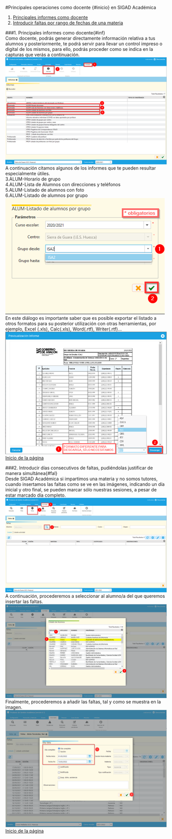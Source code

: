 #Principales operaciones como docente {#inicio} en SIGAD Académica

1. [Principales informes como docente](#inf) 
2. [Introducir faltas por rango de fechas de una materia](#fal) 

###1. Principales informes como docente{#inf}  
Como docente, podrás generar directamente información relativa a tus alumnos y posteriormente, te podrá servir para llevar un control impreso o digital de los mismos, para ello, podrás proceder como se indica en la capturas que verás a continuación.  
![Informes 1](https://raw.githubusercontent.com/catedu/curso-basico-sigad/master/img/academica/docente/imprimir_informes/1.png)  
A continuación citamos algunos de los informes que te pueden resultar especialmente útiles.  
3.ALUM-Horario de grupo  
4.ALUM-Lista de Alumnos con direcciones y teléfonos  
5.ALUM-Listado de alumnos con foto  
6.ALUM-Listado de alumnos por grupo  
![Informes 2](https://raw.githubusercontent.com/catedu/curso-basico-sigad/master/img/academica/docente/imprimir_informes/2.png)  
En este diálogo es importante saber que es posible exportar el listado a otros formatos para su posterior utilización con otras herramientas, por ejemplo, Excel (.xls), Calc(.xls), Word(.rtf), Writer(.rtf)... 
![Informes 3](https://raw.githubusercontent.com/catedu/curso-basico-sigad/master/img/academica/docente/imprimir_informes/3.png)  
[Inicio de la página](#inicio)

###2. Introducir días consecutivos de faltas, pudiéndolas justificar de manera simultánea{#fal}  
Desde SIGAD Académica si impartimos una materia y no somos tutores, cuando insertamos las faltas como se ve en las imágenes, indicando un día inicial y otro final, se pueden marcar sólo nuestras sesiones, a pesar de estar marcado día completo.  
![Faltas 1](https://raw.githubusercontent.com/catedu/curso-basico-sigad/master/img/academica/docente/insertar_faltas/1.png)   
A continuación, procederemos a seleccionar al alumno/a del que queremos insertar las faltas.  
![Faltas 2](https://raw.githubusercontent.com/catedu/curso-basico-sigad/master/img/academica/docente/insertar_faltas/2.png)  
Finalmente, procederemos a añadir las faltas, tal y como se muestra en la imagen.  
![Faltas 3](https://raw.githubusercontent.com/catedu/curso-basico-sigad/master/img/academica/docente/insertar_faltas/3.png)  
[Inicio de la página](#inicio)